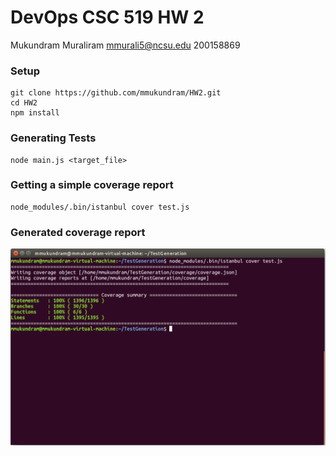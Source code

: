 # DevOps CSC 519 HW 2
Mukundram Muraliram
mmurali5@ncsu.edu
200158869

### Setup

	git clone https://github.com/mmukundram/HW2.git
	cd HW2
	npm install

### Generating Tests

	node main.js <target_file> 

### Getting a simple coverage report

	node_modules/.bin/istanbul cover test.js

### Generated coverage report

![Coverage](Screenshot.png)
